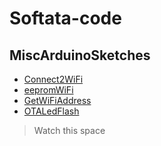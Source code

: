 # Softata-code

## MiscArduinoSketches

- [Connect2WiFi](./Connect2WiFi)
- [eepromWiFi](./eepromWiFi)
- [GetWiFiAddress](./GetWiFiAddress)
- [OTALedFlash](./OTALedFlash)

> Watch this space